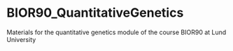 # BIOR90_QuantitativeGenetics
Materials for the quantitative genetics module of the course BIOR90 at Lund University
